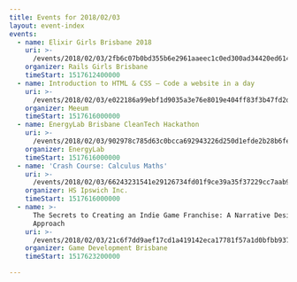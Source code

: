 ```yaml
---
title: Events for 2018/02/03
layout: event-index
events:
  - name: Elixir Girls Brisbane 2018
    uri: >-
      /events/2018/02/03/2fb6c07b0bd355b6e2961aaeec1c0ed300ad34420ed61407fc86af4cfe4abb68
    organizer: Rails Girls Brisbane
    timeStart: 1517612400000
  - name: Introduction to HTML & CSS – Code a website in a day
    uri: >-
      /events/2018/02/03/e022186a99ebf1d9035a3e76e8019e404ff83f3b47fd2deaf1710c4d655b1d3d
    organizer: Meeum
    timeStart: 1517616000000
  - name: EnergyLab Brisbane CleanTech Hackathon
    uri: >-
      /events/2018/02/03/902978c785d63c0bcca692943226d250d1efde2b28b6fe236d501d212d236d6b
    organizer: EnergyLab
    timeStart: 1517616000000
  - name: 'Crash Course: Calculus Maths'
    uri: >-
      /events/2018/02/03/66243231541e29126734fd01f9ce39a35f37229cc7aab936af17c51a5ae4334a
    organizer: HS Ipswich Inc.
    timeStart: 1517616000000
  - name: >-
      The Secrets to Creating an Indie Game Franchise: A Narrative Design
      Approach
    uri: >-
      /events/2018/02/03/21c6f7dd9aef17cd1a419142eca17781f57a1d0bfbb937d8364475a66081f083
    organizer: Game Development Brisbane
    timeStart: 1517623200000

---
```


